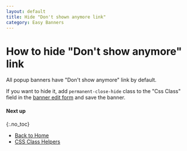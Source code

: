 ```yaml
---
layout: default
title: Hide "Don't shown anymore link"
category: Easy Banners
---
```


# How to hide "Don't show anymore" link

All popup banners have "Don't show anymore" link by default.

If you want to hide it, add `permanent-close-hide` class to the "Css Class"
field in the [banner edit form](/m2/extensions/easybanners/interfaces/#content-tab)
and save the banner.

#### Next up
{:.no_toc}

 -  [Back to Home](/m2/extensions/easybanners/)
 -  [CSS Class Helpers](/m2/extensions/css-class-helpers/)

